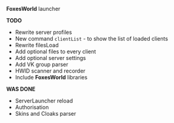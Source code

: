 __FoxesWorld__ launcher

  **TODO**
  - Rewrite server profiles
  - New command `clientList` - to show the list of loaded clients
  - Rewrite filesLoad
  - Add optional files to every client
  - Add optional server settings
  - Add VK group parser
  - HWID scanner and recorder
  - Include __FoxesWorld__ libraries

  **WAS DONE**
  - ServerLauncher reload
  - Authorisation
  - Skins and Cloaks parser
